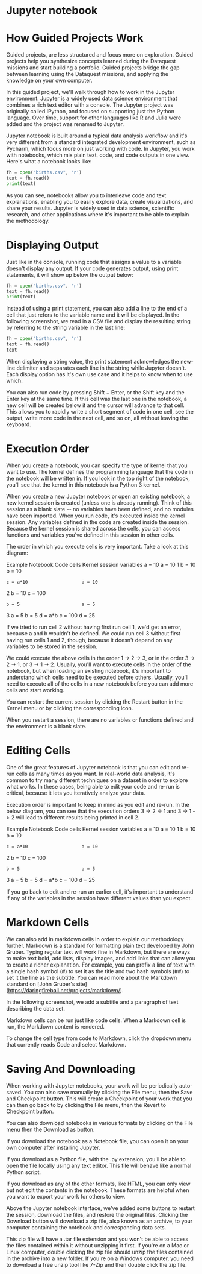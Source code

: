 Jupyter notebook
================

# How Guided Projects Work

Guided projects, are less structured and focus more on exploration. Guided projects help you synthesize concepts learned during the Dataquest missions and start building a portfolio. Guided projects bridge the gap between learning using the Dataquest missions, and applying the knowledge on your own computer.

In this guided project, we'll walk through how to work in the Jupyter environment. Jupyter is a widely used data science environment that combines a rich text editor with a console. The Jupyter project was originally called IPython, and focused on supporting just the Python language. Over time, support for other languages like R and Julia were added and the project was renamed to Jupyter.

Jupyter notebook is built around a typical data analysis workflow and it's very different from a standard integrated development environment, such as Pycharm, which focus more on just working with code. In Jupyter, you work with notebooks, which mix plain text, code, and code outputs in one view. Here's what a notebook looks like:
```Python
fh = open("births.csv", 'r')
text = fh.read()
print(text)
```
As you can see, notebooks allow you to interleave code and text explanations, enabling you to easily explore data, create visualizations, and share your results. Jupyter is widely used in data science, scientific research, and other applications where it's important to be able to explain the methodology.

# Displaying Output
Just like in the console, running code that assigns a value to a variable doesn't display any output. If your code generates output, using print statements, it will show up below the output below:
```Python
fh = open("births.csv", 'r')
text = fh.read()
print(text)
```

Instead of using a print statement, you can also add a line to the end of a cell that just refers to the variable name and it will be displayed. In the following screenshot, we read in a CSV file and display the resulting string by referring to the string variable in the last line:
```Python
fh = open("births.csv", 'r')
text = fh.read()
text
```

When displaying a string value, the print statement acknowledges the new-line delimiter and separates each line in the string while Jupyter doesn't. Each display option has it's own use case and it helps to know when to use which.

You can also run code by pressing Shift + Enter, or the Shift key and the Enter key at the same time. If this cell was the last one in the notebook, a new cell will be created below it and the cursor will advance to that cell. This allows you to rapidly write a short segment of code in one cell, see the output, write more code in the next cell, and so on, all without leaving the keyboard.

# Execution Order
When you create a notebook, you can specify the type of kernel that you want to use. The kernel defines the programming language that the code in the notebook will be written in. If you look in the top right of the notebook, you'll see that the kernel in this notebook is a Python 3 kernel.

When you create a new Jupyter notebook or open an existing notebook, a new kernel session is created (unless one is already running). Think of this session as a blank slate -- no variables have been defined, and no modules have been imported. When you run code, it's executed inside the kernel session. Any variables defined in the code are created inside the session. Because the kernel session is shared across the cells, you can access functions and variables you've defined in this session in other cells.

The order in which you execute cells is very important. Take a look at this diagram:

Example Notebook
        Code cells              Kernel session variables
    a = 10                      a = 10
1   b = 10                      b = 10

    c = a*10                    a = 10
2                               b = 10
                                c = 100

    b = 5                       a = 5
3   a = 5                       b = 5
    d = a*b                     c = 100
                                d = 25

If we tried to run cell 2 without having first run cell 1, we'd get an error, because a and b wouldn't be defined. We could run cell 3 without first having run cells 1 and 2, though, because it doesn't depend on any variables to be stored in the session.

We could execute the above cells in the order 1 -> 2 -> 3, or in the order 3 -> 2 -> 1, or 3 -> 1 -> 2. Usually, you'll want to execute cells in the order of the notebook, but when loading an existing notebook, it's important to understand which cells need to be executed before others. Usually, you'll need to execute all of the cells in a new notebook before you can add more cells and start working.

You can restart the current session by clicking the Restart button in the Kernel menu or by clicking the corresponding icon.

When you restart a session, there are no variables or functions defined and the environment is a blank slate.

# Editing Cells
One of the great features of Jupyter notebook is that you can edit and re-run cells as many times as you want. In real-world data analysis, it's common to try many different techniques on a dataset in order to explore what works. In these cases, being able to edit your code and re-run is critical, because it lets you iteratively analyze your data.

Execution order is important to keep in mind as you edit and re-run. In the below diagram, you can see that the execution orders 3 -> 2 -> 1 and 3 -> 1 -> 2 will lead to different results being printed in cell 2.

Example Notebook
        Code cells              Kernel session variables
    a = 10                      a = 10
1   b = 10                      b = 10

    c = a*10                    a = 10
2                               b = 10
                                c = 100

    b = 5                       a = 5
3   a = 5                       b = 5
    d = a*b                     c = 100
                                d = 25

If you go back to edit and re-run an earlier cell, it's important to understand if any of the variables in the session have different values than you expect.

# Markdown Cells
We can also add in markdown cells in order to explain our methodology further. Markdown is a standard for formatting plain text developed by John Gruber. Typing regular text will work fine in Markdown, but there are ways to make text bold, add lists, display images, and add links that can allow you to create a richer explanation. For example, you can prefix a line of text with a single hash symbol (#) to set it as the title and two hash symbols (##) to set it the line as the subtitle. You can read more about the Markdown standard on [John Gruber's site] (https://daringfireball.net/projects/markdown/).

In the following screenshot, we add a subtitle and a paragraph of text describing the data set.

Markdown cells can be run just like code cells. When a Markdown cell is run, the Markdown content is rendered.

To change the cell type from code to Markdown, click the dropdown menu that currently reads Code and select Markdown.

# Saving And Downloading
When working with Jupyter notebooks, your work will be periodically auto-saved. You can also save manually by clicking the File menu, then the Save and Checkpoint button. This will create a Checkpoint of your work that you can then go back to by clicking the File menu, then the Revert to Checkpoint button.

You can also download notebooks in various formats by clicking on the File menu then the Download as button.

If you download the notebook as a Notebook file, you can open it on your own computer after installing Jupyter.

If you download as a Python file, with the .py extension, you'll be able to open the file locally using any text editor. This file will behave like a normal Python script.

If you download as any of the other formats, like HTML, you can only view but not edit the contents in the notebook. These formats are helpful when you want to export your work for others to view.

Above the Jupyter notebook interface, we've added some buttons to restart the session, download the files, and restore the original files. Clicking the Download button will download a zip file, also known as an archive, to your computer containing the notebook and corresponding data sets.

This zip file will have a .tar file extension and you won't be able to access the files contained within it without unzipping it first. If you're on a Mac or Linux computer, double clicking the zip file should unzip the files contained in the archive into a new folder. If you're on a Windows computer, you need to download a free unzip tool like 7-Zip and then double click the zip file.
